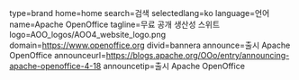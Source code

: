 type=brand
home=home
search=검색
selectedlang=ko
language=언어
name=Apache OpenOffice
tagline=무료 공개 생산성 스위트
logo=AOO_logos/AOO4_website_logo.png
domain=https://www.openoffice.org
divid=bannera
announce=출시 Apache OpenOffice
announceurl=https://blogs.apache.org/OOo/entry/announcing-apache-openoffice-4-18
announcetip=출시 Apache OpenOffice
~~~~~~
